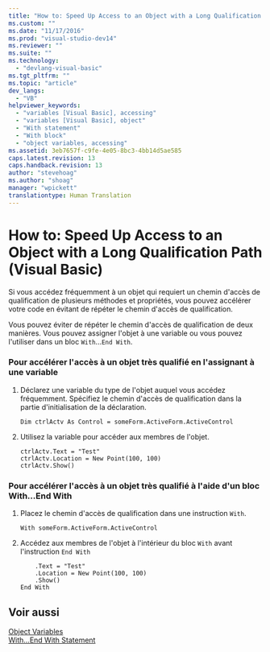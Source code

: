 ```yaml
---
title: "How to: Speed Up Access to an Object with a Long Qualification Path (Visual Basic) | Microsoft Docs"
ms.custom: ""
ms.date: "11/17/2016"
ms.prod: "visual-studio-dev14"
ms.reviewer: ""
ms.suite: ""
ms.technology: 
  - "devlang-visual-basic"
ms.tgt_pltfrm: ""
ms.topic: "article"
dev_langs: 
  - "VB"
helpviewer_keywords: 
  - "variables [Visual Basic], accessing"
  - "variables [Visual Basic], object"
  - "With statement"
  - "With block"
  - "object variables, accessing"
ms.assetid: 3eb7657f-c9fe-4e05-8bc3-4bb14d5ae585
caps.latest.revision: 13
caps.handback.revision: 13
author: "stevehoag"
ms.author: "shoag"
manager: "wpickett"
translationtype: Human Translation
---
```

# How to: Speed Up Access to an Object with a Long Qualification Path (Visual Basic)
Si vous accédez fréquemment à un objet qui requiert un chemin d'accès de qualification de plusieurs méthodes et propriétés, vous pouvez accélérer votre code en évitant de répéter le chemin d'accès de qualification.  
  
 Vous pouvez éviter de répéter le chemin d'accès de qualification de deux manières.  Vous pouvez assigner l'objet à une variable ou vous pouvez l'utiliser dans un bloc `With`...`End With`.  
  
### Pour accélérer l'accès à un objet très qualifié en l'assignant à une variable  
  
1.  Déclarez une variable du type de l'objet auquel vous accédez fréquemment.  Spécifiez le chemin d'accès de qualification dans la partie d'initialisation de la déclaration.  
  
    ```  
    Dim ctrlActv As Control = someForm.ActiveForm.ActiveControl  
    ```  
  
2.  Utilisez la variable pour accéder aux membres de l'objet.  
  
    ```  
    ctrlActv.Text = "Test"  
    ctrlActv.Location = New Point(100, 100)  
    ctrlActv.Show()  
    ```  
  
### Pour accélérer l'accès à un objet très qualifié à l'aide d'un bloc With...End With  
  
1.  Placez le chemin d'accès de qualification dans une instruction `With`.  
  
    ```  
    With someForm.ActiveForm.ActiveControl  
    ```  
  
2.  Accédez aux membres de l'objet à l'intérieur du bloc `With` avant l'instruction `End With`  
  
    ```  
        .Text = "Test"  
        .Location = New Point(100, 100)  
        .Show()  
    End With  
    ```  
  
## Voir aussi  
 [Object Variables](../../../../visual-basic/programming-guide/language-features/variables/object-variables.md)   
 [With...End With Statement](../../../../visual-basic/language-reference/statements/with-end-with-statement.md)